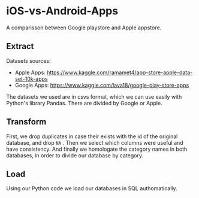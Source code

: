 # iOS-vs-Android-Apps
A comparisson between Google playstore and Apple appstore.

## Extract

Datasets sources:
- Apple Apps: https://www.kaggle.com/ramamet4/app-store-apple-data-set-10k-apps
- Google Apps: https://www.kaggle.com/lava18/google-play-store-apps

The datasets we used are in csvs format, which we can use easily with Python's library Pandas. There are divided by Google or Apple.

## Transform

First, we drop duplicates in case their exists with the id of the original database, and drop `NA` . Then we select which columns were useful and have consistency. And finally we homologate the category names in both databases, in order to divide our database by category.

## Load

Using our Python code we load our databases in SQL authomatically.

